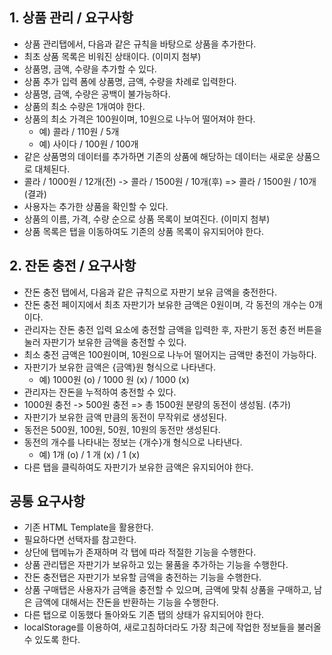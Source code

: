 ## 1. 상품 관리 / 요구사항

- 상품 관리탭에서, 다음과 같은 규칙을 바탕으로 상품을 추가한다.
- 최초 상품 목록은 비워진 상태이다. (이미지 첨부)
- 상품명, 금액, 수량을 추가할 수 있다.
- 상품 추가 입력 폼에 상품명, 금액, 수량을 차례로 입력한다.
- 상품명, 금액, 수량은 공백이 불가능하다.
- 상품의 최소 수량은 1개여야 한다.
- 상품의 최소 가격은 100원이며, 10원으로 나누어 떨어져야 한다.
  - 예) 콜라 / 110원 / 5개
  - 예) 사이다 / 100원 / 100개
- 같은 상품명의 데이터를 추가하면 기존의 상품에 해당하는 데이터는 새로운 상품으로 대체된다.
- 콜라 / 1000원 / 12개(전) -> 콜라 / 1500원 / 10개(후) => 콜라 / 1500원 / 10개(결과)
- 사용자는 추가한 상품을 확인할 수 있다.
- 상품의 이름, 가격, 수량 순으로 상품 목록이 보여진다. (이미지 첨부)
- 상품 목록은 탭을 이동하여도 기존의 상품 목록이 유지되어야 한다.

## 2. 잔돈 충전 / 요구사항

- 잔돈 충전 탭에서, 다음과 같은 규칙으로 자판기 보유 금액을 충전한다.
- 잔돈 충전 페이지에서 최초 자판기가 보유한 금액은 0원이며, 각 동전의 개수는 0개이다.
- 관리자는 잔돈 충전 입력 요소에 충전할 금액을 입력한 후, 자판기 동전 충전 버튼을 눌러 자판기가 보유한 금액을 충전할 수 있다.
- 최소 충전 금액은 100원이며, 10원으로 나누어 떨어지는 금액만 충전이 가능하다.
- 자판기가 보유한 금액은 {금액}원 형식으로 나타낸다.
  - 예) 1000원 (o) / 1000 원 (x) / 1000 (x)
- 관리자는 잔돈을 누적하여 충전할 수 있다.
- 1000원 충전 -> 500원 충전 => 총 1500원 분량의 동전이 생성됨. (추가)
- 자판기가 보유한 금액 만큼의 동전이 무작위로 생성된다.
- 동전은 500원, 100원, 50원, 10원의 동전만 생성된다.
- 동전의 개수를 나타내는 정보는 {개수}개 형식으로 나타낸다.
  - 예) 1개 (o) / 1 개 (x) / 1 (x)
- 다른 탭을 클릭하여도 자판기가 보유한 금액은 유지되어야 한다.

## 공통 요구사항

- 기존 HTML Template을 활용한다.
- 필요하다면 선택자를 참고한다.
- 상단에 탭메뉴가 존재하며 각 탭에 따라 적절한 기능을 수행한다.
- 상품 관리탭은 자판기가 보유하고 있는 물품을 추가하는 기능을 수행한다.
- 잔돈 충전탭은 자판기가 보유할 금액을 충전하는 기능을 수행한다.
- 상품 구매탭은 사용자가 금액을 충전할 수 있으며, 금액에 맞춰 상품을 구매하고, 남은 금액에 대해서는 잔돈을 반환하는 기능을 수행한다.
- 다른 탭으로 이동했다 돌아와도 기존 탭의 상태가 유지되어야 한다.
- localStorage를 이용하여, 새로고침하더라도 가장 최근에 작업한 정보들을 불러올 수 있도록 한다.
